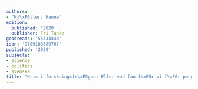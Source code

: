 ```yaml
---
authors:
- "Kj\xF6ller, Hanne"
edition:
  published: '2020'
  publisher: Fri Tanke
goodreads: '55334448'
isbn: '9789188589767'
published: '2020'
subjects:
- science
- politics
- svenska
title: "Kris i forskningsfr\xE5gan: Eller vad fan f\xE5r vi f\xF6r pengarna?"
---
```


